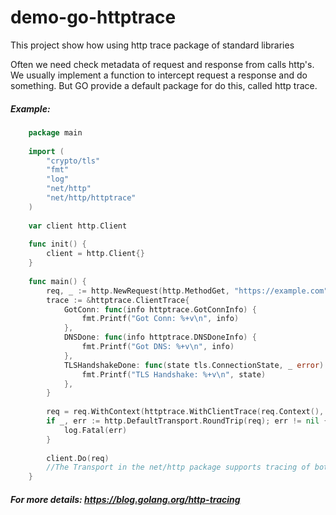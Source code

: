 # demo-go-httptrace

This project show how using http trace package of standard libraries

Often we need check metadata of request and response from calls http's. We usually implement a function to intercept request a response and do something. But GO provide a default package for do this, called http trace.

##### Example:
```go
    package main
    
    import (
    	"crypto/tls"
    	"fmt"
    	"log"
    	"net/http"
    	"net/http/httptrace"
    )
    
    var client http.Client
    
    func init() {
    	client = http.Client{}
    }
    
    func main() {
    	req, _ := http.NewRequest(http.MethodGet, "https://example.com", nil)
    	trace := &httptrace.ClientTrace{
    		GotConn: func(info httptrace.GotConnInfo) {
    			fmt.Printf("Got Conn: %+v\n", info)
    		},
    		DNSDone: func(info httptrace.DNSDoneInfo) {
    			fmt.Printf("Got DNS: %+v\n", info)
    		},
    		TLSHandshakeDone: func(state tls.ConnectionState, _ error) {
    			fmt.Printf("TLS Handshake: %+v\n", state)
    		},
    	}
    
    	req = req.WithContext(httptrace.WithClientTrace(req.Context(), trace))
    	if _, err := http.DefaultTransport.RoundTrip(req); err != nil {
    		log.Fatal(err)
    	}
    
    	client.Do(req)
    	//The Transport in the net/http package supports tracing of both HTTP/1 and HTTP/2 requests.
    }

```

##### For more details: https://blog.golang.org/http-tracing